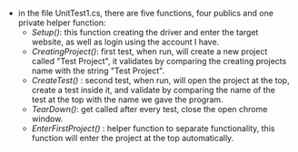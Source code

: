 - in the file UnitTest1.cs, there are five functions, four publics and one private helper function: 
	- *Setup()*: this function creating the driver and enter the target website, as well as login using the account I have.
	- *CreatingProject()*: first test, when run, will create a new project called "Test Project", it validates by comparing the creating projects name with the string "Test Project".
	- *CreateTest()* : second test, when run, will open the project at the top, create a test inside it, and validate by comparing the name of the test at the top with the name we gave the program.
	- *TearDown()*: get called after every test, close the open chrome window.
	- *EnterFirstProject()* : helper function to separate functionality, this function will enter the project at the top automatically.